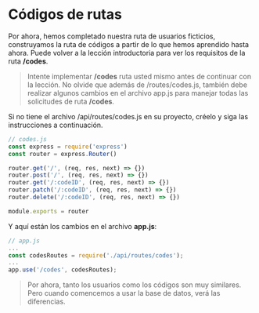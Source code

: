 # Códigos de rutas

Por ahora, hemos completado nuestra ruta de usuarios ficticios, construyamos la ruta de códigos a partir de lo que hemos aprendido hasta ahora. Puede volver a la lección introductoria para ver los requisitos de la ruta
**/codes**.

> Intente implementar **/codes** ruta usted mismo antes de continuar con la lección. No olvide que además de /routes/codes.js, también debe realizar algunos cambios en el archivo app.js para manejar todas las solicitudes de ruta **/codes**.

Si no tiene el archivo /api/routes/codes.js en su proyecto, créelo y siga las instrucciones a continuación.

```js
// codes.js
const express = require('express')
const router = express.Router()

router.get('/', (req, res, next) => {})
router.post('/', (req, res, next) => {})
router.get('/:codeID', (req, res, next) => {})
router.patch('/:codeID', (req, res, next) => {})
router.delete('/:codeID', (req, res, next) => {})

module.exports = router
```

Y aquí están los cambios en el archivo **app.js**:

```js
// app.js
...
const codesRoutes = require('./api/routes/codes');
...
app.use('/codes', codesRoutes);
```

> Por ahora, tanto los usuarios como los códigos son muy similares. Pero cuando comencemos a usar la base de datos, verá las diferencias.
